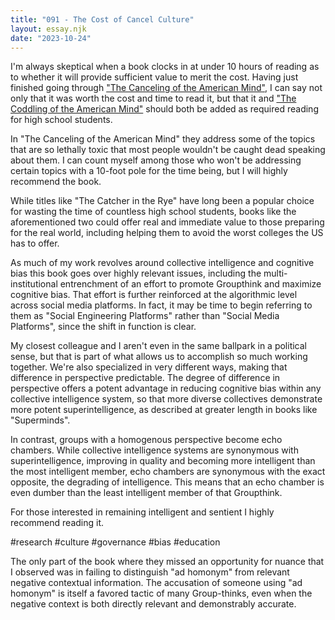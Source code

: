 ```yaml
---
title: "091 - The Cost of Cancel Culture"
layout: essay.njk
date: "2023-10-24"
---
```


I'm always skeptical when a book clocks in at under 10 hours of reading as to whether it will provide sufficient value to merit the cost. Having just finished going through ["The Canceling of the American Mind"](https://www.goodreads.com/book/show/101021947.The_Canceling_of_the_American_Mind_Cancel_Culture_Undermines_Trust_and_Threatens_Us_All_But_There_Is_a_Solution), I can say not only that it was worth the cost and time to read it, but that it and ["The Coddling of the American Mind"](https://www.goodreads.com/book/show/36556202-the-coddling-of-the-american-mind) should both be added as required reading for high school students.

In "The Canceling of the American Mind" they address some of the topics that are so lethally toxic that most people wouldn't be caught dead speaking about them. I can count myself among those who won't be addressing certain topics with a 10-foot pole for the time being, but I will highly recommend the book.

While titles like "The Catcher in the Rye" have long been a popular choice for wasting the time of countless high school students, books like the aforementioned two could offer real and immediate value to those preparing for the real world, including helping them to avoid the worst colleges the US has to offer.

As much of my work revolves around collective intelligence and cognitive bias this book goes over highly relevant issues, including the multi-institutional entrenchment of an effort to promote Groupthink and maximize cognitive bias. That effort is further reinforced at the algorithmic level across social media platforms. In fact, it may be time to begin referring to them as "Social Engineering Platforms" rather than "Social Media Platforms", since the shift in function is clear.

My closest colleague and I aren't even in the same ballpark in a political sense, but that is part of what allows us to accomplish so much working together. We're also specialized in very different ways, making that difference in perspective predictable. The degree of difference in perspective offers a potent advantage in reducing cognitive bias within any collective intelligence system, so that more diverse collectives demonstrate more potent superintelligence, as described at greater length in books like "Superminds".

In contrast, groups with a homogenous perspective become echo chambers. While collective intelligence systems are synonymous with superintelligence, improving in quality and becoming more intelligent than the most intelligent member, echo chambers are synonymous with the exact opposite, the degrading of intelligence. This means that an echo chamber is even dumber than the least intelligent member of that Groupthink.

For those interested in remaining intelligent and sentient I highly recommend reading it.

#research #culture #governance #bias #education

The only part of the book where they missed an opportunity for nuance that I observed was in failing to distinguish "ad homonym" from relevant negative contextual information. The accusation of someone using "ad homonym" is itself a favored tactic of many Group-thinks, even when the negative context is both directly relevant and demonstrably accurate.
